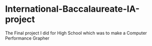 # International-Baccalaureate-IA-project
The Final project I did for High School which was to make a Computer Performance Grapher
